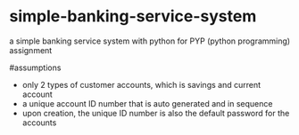# simple-banking-service-system
a simple banking service system with python for PYP (python programming) assignment

#assumptions
- only  2 types of customer accounts, which is savings and current account
-  a unique account ID number that is auto generated and in sequence
- upon creation, the unique ID number is also the default password for the accounts
